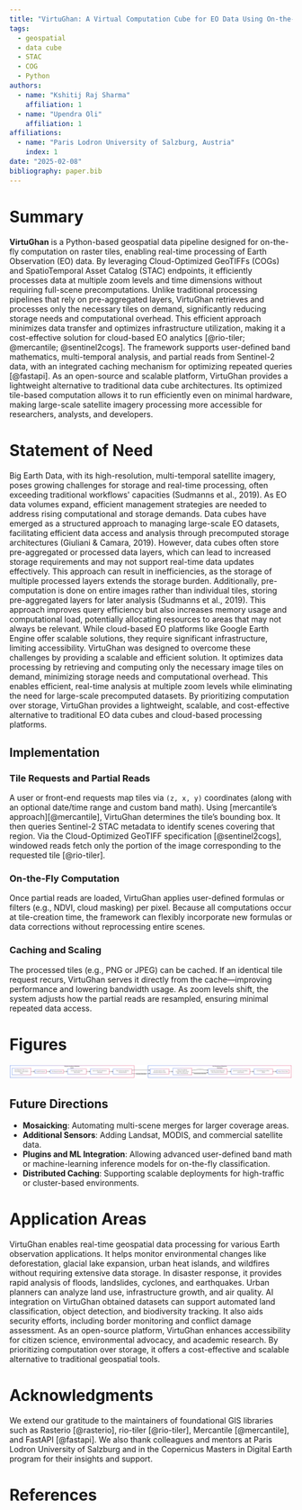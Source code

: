 ```yaml
---
title: "VirtuGhan: A Virtual Computation Cube for EO Data Using On-the-Fly Tiling Computation"
tags:
  - geospatial
  - data cube
  - STAC
  - COG
  - Python
authors:
  - name: "Kshitij Raj Sharma"
    affiliation: 1
  - name: "Upendra Oli"
    affiliation: 1
affiliations:
  - name: "Paris Lodron University of Salzburg, Austria"
    index: 1
date: "2025-02-08"
bibliography: paper.bib
---
```


# Summary

**VirtuGhan** is a Python-based geospatial data pipeline designed for on-the-fly computation on raster tiles, enabling real-time processing of Earth Observation (EO) data. By leveraging Cloud-Optimized GeoTIFFs (COGs) and SpatioTemporal Asset Catalog (STAC) endpoints, it efficiently processes data at multiple zoom levels and time dimensions without requiring full-scene precomputations.
Unlike traditional processing pipelines that rely on pre-aggregated layers, VirtuGhan retrieves and processes only the necessary tiles on demand, significantly reducing storage needs and computational overhead. This efficient approach minimizes data transfer and optimizes infrastructure utilization, making it a cost-effective solution for cloud-based EO analytics [@rio-tiler; @mercantile; @sentinel2cogs]. The framework supports user-defined band mathematics, multi-temporal analysis, and partial reads from Sentinel-2 data, with an integrated caching mechanism for optimizing repeated queries [@fastapi].
As an open-source and scalable platform, VirtuGhan provides a lightweight alternative to traditional data cube architectures. Its optimized tile-based computation allows it to run efficiently even on minimal hardware, making large-scale satellite imagery processing more accessible for researchers, analysts, and developers.

# Statement of Need

Big Earth Data, with its high-resolution, multi-temporal satellite imagery, poses growing challenges for storage and real-time processing, often exceeding traditional workflows' capacities (Sudmanns et al., 2019). As EO data volumes expand, efficient management strategies are needed to address rising computational and storage demands. Data cubes have emerged as a structured approach to managing large-scale EO datasets, facilitating efficient data access and analysis through precomputed storage architectures (Giuliani & Camara, 2019). However, data cubes often store pre-aggregated or processed data layers, which can lead to increased storage requirements and may not support real-time data updates effectively. This approach can result in inefficiencies, as the storage of multiple processed layers extends the storage burden. Additionally, pre-computation is done on entire images rather than individual tiles, storing pre-aggregated layers for later analysis (Sudmanns et al., 2019). This approach improves query efficiency but also increases memory usage and computational load, potentially allocating resources to areas that may not always be relevant. While cloud-based EO platforms like Google Earth Engine offer scalable solutions, they require significant infrastructure, limiting accessibility.
VirtuGhan was designed to overcome these challenges by providing a scalable and efficient solution. It optimizes data processing by retrieving and computing only the necessary image tiles on demand, minimizing storage needs and computational overhead. This enables efficient, real-time analysis at multiple zoom levels while eliminating the need for large-scale precomputed datasets. By prioritizing computation over storage, VirtuGhan provides a lightweight, scalable, and cost-effective alternative to traditional EO data cubes and cloud-based processing platforms.

## Implementation

### Tile Requests and Partial Reads

A user or front-end requests map tiles via `(z, x, y)` coordinates (along with an optional date/time range and custom band math). Using [mercantile’s approach][@mercantile], VirtuGhan determines the tile’s bounding box. It then queries Sentinel-2 STAC metadata to identify scenes covering that region. Via the Cloud-Optimized GeoTIFF specification [@sentinel2cogs], windowed reads fetch only the portion of the image corresponding to the requested tile [@rio-tiler]. 

### On-the-Fly Computation

Once partial reads are loaded, VirtuGhan applies user-defined formulas or filters (e.g., NDVI, cloud masking) per pixel. Because all computations occur at tile-creation time, the framework can flexibly incorporate new formulas or data corrections without reprocessing entire scenes.

### Caching and Scaling

The processed tiles (e.g., PNG or JPEG) can be cached. If an identical tile request recurs, VirtuGhan serves it directly from the cache—improving performance and lowering bandwidth usage. As zoom levels shift, the system adjusts how the partial reads are resampled, ensuring minimal repeated data access. 


# Figures

![Flowchart-virtughan](flowchart-virtughan.png)

## Future Directions

- **Mosaicking**: Automating multi-scene merges for larger coverage areas.  
- **Additional Sensors**: Adding Landsat, MODIS, and commercial satellite data.  
- **Plugins and ML Integration**: Allowing advanced user-defined band math or machine-learning inference models for on-the-fly classification.  
- **Distributed Caching**: Supporting scalable deployments for high-traffic or cluster-based environments.

# Application Areas
VirtuGhan enables real-time geospatial data processing for various Earth observation applications. It helps monitor environmental changes like deforestation, glacial lake expansion, urban heat islands, and wildfires without requiring extensive data storage. In disaster response, it provides rapid analysis of floods, landslides, cyclones, and earthquakes. Urban planners can analyze land use, infrastructure growth, and air quality. AI integration on VirtuGhan obtained datasets can support automated land classification, object detection, and biodiversity tracking. It also aids security efforts, including border monitoring and conflict damage assessment. As an open-source platform, VirtuGhan enhances accessibility for citizen science, environmental advocacy, and academic research. By prioritizing computation over storage, it offers a cost-effective and scalable alternative to traditional geospatial tools.

# Acknowledgments

We extend our gratitude to the maintainers of foundational GIS libraries such as Rasterio [@rasterio], rio-tiler [@rio-tiler], Mercantile [@mercantile], and FastAPI [@fastapi]. We also thank colleagues and mentors at Paris Lodron University of Salzburg and in the Copernicus Masters in Digital Earth program for their insights and support.

# References
